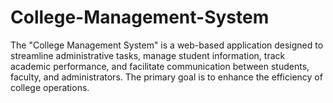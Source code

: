 # College-Management-System
The "College Management System" is a web-based application designed to streamline administrative tasks, manage student information, track academic performance, and facilitate communication between students, faculty, and administrators. The primary goal is to enhance the efficiency of college operations.
